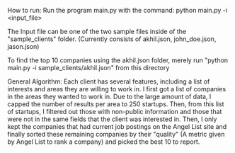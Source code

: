 How to run: Run the program main.py with the command:
	python main.py -i <input_file>

The Input file can be one of the two sample files inside of the "sample_clients" folder. (Currently consists of akhil.json, john_doe.json, jason.json)

To find the top 10 companies using the akhil.json folder, merely run "python main.py -i sample_clients/akhil.json" from this directory


General Algorithm:
	Each client has several features, including a list of interests and areas they are willing to work in.
	I first got a list of companies in the areas they wanted to work in. Due to the large amount of data,
	I capped the number of results per area to 250 startups. Then, from this list of startups, I filtered out
	those with non-public information and those that were not in the same fields that the client was interested in.
	Then, I only kept the companies that had current job postings on the Angel List site and finally sorted these
	remaining companies by their "quality" (A metric given by Angel List to rank a company) and picked the best 10 to report.


